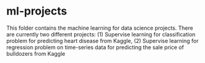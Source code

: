 # ml-projects
This folder contains the machine learning for data science projects. There are currently two different projects: (1) Supervise learning for classification problem for predicting heart disease from Kaggle, (2) Supervise learning for regression problem on time-series data for predicting the sale price of bulldozers from Kaggle
